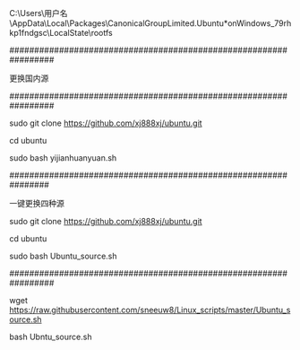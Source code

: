 
C:\Users\用户名\AppData\Local\Packages\CanonicalGroupLimited.Ubuntu*onWindows_79rhkp1fndgsc\LocalState\rootfs

#################################################################

更换国内源

#################################################################

sudo git clone https://github.com/xj888xj/ubuntu.git

cd ubuntu

sudo bash yijianhuanyuan.sh

################################################################

一键更换四种源

sudo git clone https://github.com/xj888xj/ubuntu.git

cd ubuntu

sudo bash Ubuntu_source.sh

#################################################################

wget https://raw.githubusercontent.com/sneeuw8/Linux_scripts/master/Ubuntu_source.sh

bash Ubntu_source.sh

